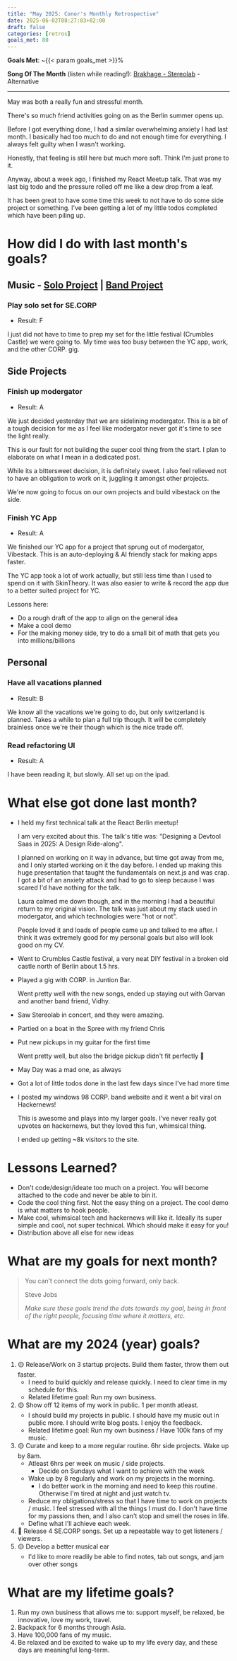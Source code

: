 ```yaml
---
title: "May 2025: Conor's Monthly Retrospective"
date: 2025-06-02T08:27:03+02:00
draft: false
categories: [retros]
goals_met: 80
---
```


**Goals Met**: ~{{< param goals_met >}}%

**Song Of The Month** (listen while reading!): [Brakhage - Stereolab](https://open.spotify.com/track/6Wi3gizHOtRi7DSsX3XWZA?si=93d1ee3f217b4705) - Alternative

---

May was both a really fun and stressful month.

There's so much friend activities going on as the Berlin summer opens up.

Before I got everything done, I had a similar overwhelming anxiety I had last month. I basically had too much to do and not enough time for everything. I always felt guilty when I wasn't working. 

Honestly, that feeling is still here but much more soft. Think I'm just prone to it.

Anyway, about a week ago, I finished my React Meetup talk. That was my last big todo and the pressure rolled off me like a dew drop from a leaf.

It has been great to have some time this week to not have to do some side project or something. I've been getting a lot of my little todos completed which have been piling up.

# How did I do with last month's goals?

## Music - [Solo Project](https://www.linktr.ee/se.corp) | [Band Project](https://www.corp.band)

### Play solo set for SE.CORP
- Result: F

I just did not have to time to prep my set for the little festival (Crumbles Castle) we were going to. My time was too busy between the YC app, work, and the other CORP. gig.

## Side Projects

### Finish up modergator
- Result: A

We just decided yesterday that we are sidelining modergator. This is a bit of a tough decision for me as I feel like modergator never got it's time to see the light really. 

This is our fault for not building the super cool thing from the start. I plan to elaborate on what I mean in a dedicated post.

While its a bittersweet decision, it is definitely sweet. I also feel relieved not to have an obligation to work on it, juggling it amongst other projects.

We're now going to focus on our own projects and build vibestack on the side.

### Finish YC App
- Result: A

We finished our YC app for a project that sprung out of modergator, Vibestack. This is an auto-deploying & AI friendly stack for making apps faster.

The YC app took a lot of work actually, but still less time than I used to spend on it with SkinTheory. It was also easier to write & record the app due to a better suited project for YC.

Lessons here:
- Do a rough draft of the app to align on the general idea
- Make a cool demo
- For the making money side, try to do a small bit of math that gets you into millions/billions

## Personal

### Have all vacations planned
- Result: B

We know all the vacations we're going to do, but only switzerland is planned. Takes a while to plan a full trip though. It will be completely brainless once we're their though which is the nice trade off.

### Read refactoring UI
- Result: A

I have been reading it, but slowly. All set up on the ipad.

# What else got done last month?
- I held my first technical talk at the React Berlin meetup!

  I am very excited about this. The talk's title was: "Designing a Devtool Saas in 2025: A Design Ride-along".

  I planned on working on it way in advance, but time got away from me, and I only started working on it the day before. I ended up making this huge presentation that taught the fundamentals on next.js and was crap. I got a bit of an anxiety attack and had to go to sleep because I was scared I'd have nothing for the talk.

  Laura calmed me down though, and in the morning I had a beautiful return to my original vision. The talk was just about my stack used in modergator, and which technologies were "hot or not".

  People loved it and loads of people came up and talked to me after. I think it was extremely good for my personal goals but also will look good on my CV.

- Went to Crumbles Castle festival, a very neat DIY festival in a broken old castle north of Berlin about 1.5 hrs.
- Played a gig with CORP. in Juntion Bar.

  Went pretty well with the new songs, ended up staying out with Garvan and another band friend, Vidhy.

- Saw Stereolab in concert, and they were amazing.
- Partied on a boat in the Spree with my friend Chris
- Put new pickups in my guitar for the first time

  Went pretty well, but also the bridge pickup didn't fit perfectly 😬

- May Day was a mad one, as always
- Got a lot of little todos done in the last few days since I've had more time
- I posted my windows 98 CORP. band website and it went a bit viral on Hackernews!

  This is awesome and plays into my larger goals. I've never really got upvotes on hackernews, but they loved this fun, whimsical thing.

  I ended up getting ~8k visitors to the site.


# Lessons Learned?
- Don't code/design/ideate too much on a project. You will become attached to the code and never be able to bin it.
- Code the cool thing first. Not the easy thing on a project. The cool demo is what matters to hook people.
- Make cool, whimsical tech and hackernews will like it. Ideally its super simple and cool, not super technical. Which should make it easy for you!
- Distribution above all else for new ideas

# What are my goals for next month?

> You can’t connect the dots going forward, only back.
> 
>Steve Jobs
> 
> *Make sure these goals trend the dots towards my goal, being in front of the right people, focusing time where it matters, etc.*

# What are my 2024 (year) goals?

1. 🟡 Release/Work on 3 startup projects. Build them faster, throw them out faster.
   - I need to build quickly and release quickly. I need to clear time in my schedule for this.
   - Related lifetime goal: Run my own business.
2. 🟡 Show off 12 items of my work in public. 1 per month atleast.
   - I should build my projects in public. I should have my music out in public more. I should write blog posts. I enjoy the feedback.
   - Related lifetime goal: Run my own business / Have 100k fans of my music.
3. 🟡 Curate and keep to a more regular routine. 6hr side projects. Wake up by 8am.
   - Atleast 6hrs per week on music / side projects.
     - Decide on Sundays what I want to achieve with the week
   - Wake up by 8 regularly and work on my projects in the morning.
     - I do better work in the morning and need to keep this routine. Otherwise I'm tired at night and just watch tv.
   - Reduce my obligations/stress so that I have time to work on projects / music. I feel stressed with all the things I must do. I don't have time for my passions then, and I also can't stop and smell the roses in life.
   - Define what I'll achieve each week.
4. 🔴 Release 4 SE.CORP songs. Set up a repeatable way to get listeners / viewers.
5. 🟡 Develop a better musical ear 
   - I'd like to more readily be able to find notes, tab out songs, and jam over other songs


# What are my lifetime goals?

1. Run my own business that allows me to: support myself, be relaxed, be innovative, love my work, travel.
2. Backpack for 6 months through Asia.
3. Have 100,000 fans of my music.
4. Be relaxed and be excited to wake up to my life every day, and these days are meaningful long-term.